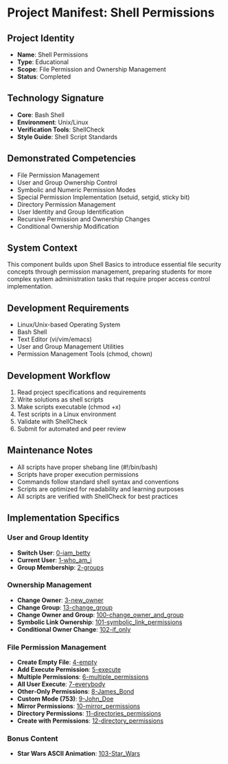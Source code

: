 # Project Manifest: Shell Permissions

## Project Identity
- **Name**: Shell Permissions
- **Type**: Educational
- **Scope**: File Permission and Ownership Management
- **Status**: Completed

## Technology Signature
- **Core**: Bash Shell
- **Environment**: Unix/Linux
- **Verification Tools**: ShellCheck
- **Style Guide**: Shell Script Standards

## Demonstrated Competencies
- File Permission Management
- User and Group Ownership Control
- Symbolic and Numeric Permission Modes
- Special Permission Implementation (setuid, setgid, sticky bit)
- Directory Permission Management
- User Identity and Group Identification
- Recursive Permission and Ownership Changes
- Conditional Ownership Modification

## System Context
This component builds upon Shell Basics to introduce essential file security concepts through permission management, preparing students for more complex system administration tasks that require proper access control implementation.

## Development Requirements
- Linux/Unix-based Operating System
- Bash Shell
- Text Editor (vi/vim/emacs)
- User and Group Management Utilities
- Permission Management Tools (chmod, chown)

## Development Workflow
1. Read project specifications and requirements
2. Write solutions as shell scripts
3. Make scripts executable (chmod +x)
4. Test scripts in a Linux environment
5. Validate with ShellCheck
6. Submit for automated and peer review

## Maintenance Notes
- All scripts have proper shebang line (#!/bin/bash)
- Scripts have proper execution permissions
- Commands follow standard shell syntax and conventions
- Scripts are optimized for readability and learning purposes
- All scripts are verified with ShellCheck for best practices

## Implementation Specifics

### User and Group Identity
- **Switch User**: [0-iam_betty](./0-iam_betty)
- **Current User**: [1-who_am_i](./1-who_am_i)
- **Group Membership**: [2-groups](./2-groups)

### Ownership Management
- **Change Owner**: [3-new_owner](./3-new_owner)
- **Change Group**: [13-change_group](./13-change_group)
- **Change Owner and Group**: [100-change_owner_and_group](./100-change_owner_and_group)
- **Symbolic Link Ownership**: [101-symbolic_link_permissions](./101-symbolic_link_permissions)
- **Conditional Owner Change**: [102-if_only](./102-if_only)

### File Permission Management
- **Create Empty File**: [4-empty](./4-empty)
- **Add Execute Permission**: [5-execute](./5-execute)
- **Multiple Permissions**: [6-multiple_permissions](./6-multiple_permissions)
- **All User Execute**: [7-everybody](./7-everybody)
- **Other-Only Permissions**: [8-James_Bond](./8-James_Bond)
- **Custom Mode (753)**: [9-John_Doe](./9-John_Doe)
- **Mirror Permissions**: [10-mirror_permissions](./10-mirror_permissions)
- **Directory Permissions**: [11-directories_permissions](./11-directories_permissions)
- **Create with Permissions**: [12-directory_permissions](./12-directory_permissions)

### Bonus Content
- **Star Wars ASCII Animation**: [103-Star_Wars](./103-Star_Wars)